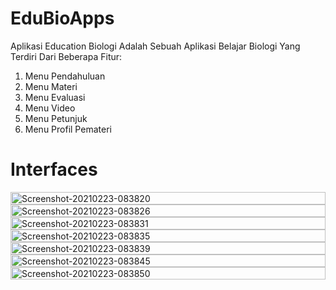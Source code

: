 # EduBioApps

<p>Aplikasi Education Biologi Adalah Sebuah Aplikasi Belajar Biologi Yang Terdiri Dari Beberapa Fitur:
<ol>
<li>Menu Pendahuluan</li>
<li>Menu Materi</li>
<li>Menu Evaluasi</li>
<li>Menu Video</li>
<li>Menu Petunjuk</li>
<li>Menu Profil Pemateri</li>
</ol>
</p>

# Interfaces

<a href="https://ibb.co/BtvzbnK"><img src="https://i.ibb.co/drXWFmJ/Screenshot-20210223-083820.jpg" alt="Screenshot-20210223-083820" height="20" width="100%" border="0"></a>
<a href="https://ibb.co/6b66g4b"><img src="https://i.ibb.co/GkggcVk/Screenshot-20210223-083826.jpg" alt="Screenshot-20210223-083826" height="20" width="100%" border="0"></a>
<a href="https://ibb.co/wYxbpCF"><img src="https://i.ibb.co/R7VMQPk/Screenshot-20210223-083831.jpg" alt="Screenshot-20210223-083831" height="20" width="100%" border="0"></a>
<a href="https://ibb.co/Qd4VQHN"><img src="https://i.ibb.co/4dHLtST/Screenshot-20210223-083835.jpg" alt="Screenshot-20210223-083835" height="20" width="100%" border="0"></a>
<a href="https://ibb.co/7C6VxqD"><img src="https://i.ibb.co/02dZpxL/Screenshot-20210223-083839.jpg" alt="Screenshot-20210223-083839" height="20" width="100%" border="0"></a>
<a href="https://ibb.co/Z64ZGhd"><img src="https://i.ibb.co/GvYhnV7/Screenshot-20210223-083845.jpg" alt="Screenshot-20210223-083845" height="20" width="100%" border="0"></a>
<a href="https://ibb.co/4Pss3jr"><img src="https://i.ibb.co/ZWHH7hD/Screenshot-20210223-083850.jpg" alt="Screenshot-20210223-083850" height="20" width="100%" border="0"></a>

